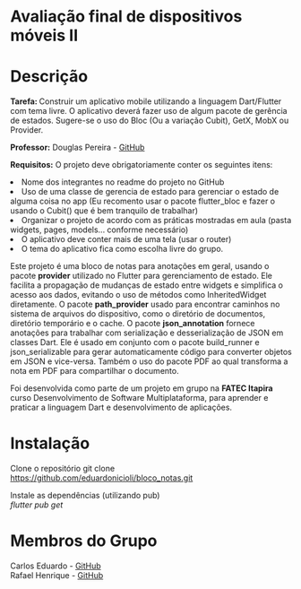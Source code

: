 # Avaliação final de dispositivos móveis II


# Descrição

<b>Tarefa: </b>Construir um aplicativo mobile utilizando a linguagem Dart/Flutter com tema livre. O aplicativo deverá fazer uso de algum pacote de gerência de estados. Sugere-se o uso do Bloc (Ou a variação  Cubit), GetX, MobX ou Provider. 

<b>Professor:</b> Douglas Pereira - [GitHub](https://github.com/douglasroberto90)


<b>Requisitos:</b>
O projeto deve obrigatoriamente conter os seguintes itens:
<li>Nome dos integrantes no readme do projeto no GitHub
<li>Uso de uma classe de gerencia de estado para gerenciar o estado de alguma coisa no app (Eu recomento usar o pacote flutter_bloc e fazer o usando o Cubit() que é bem tranquilo de trabalhar)
<li>Organizar o projeto de acordo com as práticas mostradas em aula (pasta widgets, pages, models... conforme necessário)  
<li>O aplicativo deve conter mais de uma tela (usar o router)
<li>O tema do aplicativo fica como escolha livre do grupo.  


<P>Este projeto é uma bloco de notas para anotações em geral, usando o pacote <b>provider</b> utilizado no Flutter para gerenciamento de estado. Ele facilita a propagação de mudanças de estado entre widgets e simplifica o acesso aos dados, evitando o uso de métodos como InheritedWidget diretamente. O pacote <b>path_provider</b> usado para encontrar caminhos no sistema de arquivos do dispositivo, como o diretório de documentos, diretório temporário e o cache. O pacote <b>json_annotation</b> fornece anotações para trabalhar com serialização e desserialização de JSON em classes Dart. Ele é usado em conjunto com o pacote build_runner e json_serializable para gerar automaticamente código para converter objetos em JSON e vice-versa. Também o uso do pacote PDF ao qual transforma a nota em PDF para compartilhar o documento.</P>

<p>Foi desenvolvida como parte de um projeto em grupo na <b>FATEC Itapira</b> curso Desenvolvimento de Software Multiplataforma, para aprender e praticar a linguagem Dart e desenvolvimento de aplicações.

# Instalação

Clone o repositório
git clone https://github.com/eduardonicioli/bloco_notas.git

Instale as dependências (utilizando pub)<br>
<i>flutter pub get</i>

# Membros do Grupo
Carlos Eduardo - [GitHub](https://github.com/eduardonicioli)<br>
Rafael Henrique - [GitHub](https://github.com/RafaelHOliveira07)

